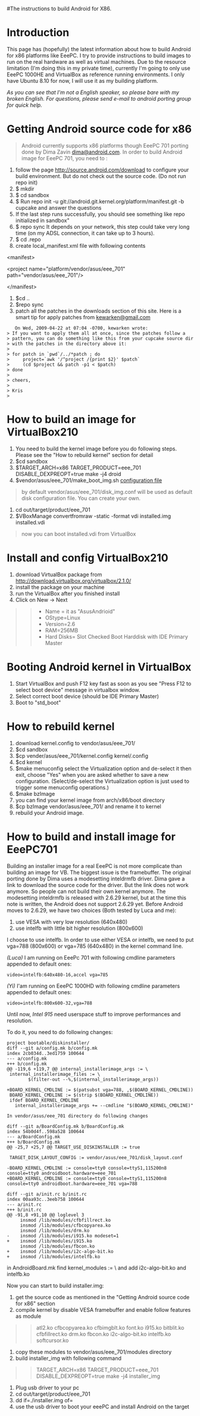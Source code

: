 #The instructions to build Android for X86.

# Introduction #

This page has (hopefully) the latest information about how to build Android for x86 platforms like EeePC. I try to provide instructions to build images to run on the real hardware as well as virtual machines. Due to the resource limitation (I'm doing this in my private time), currently I'm going to only use EeePC 1000HE and VirtualBox as reference running environments. I only have Ubuntu 8.10 for now, I will use it as my building platform.

_As you can see that I'm not a English speaker, so please bare with my broken English. For questions, please send e-mail to android porting group for quick help._

# Getting Android source code for x86 #
> Android currently supports x86 platforms though EeePC 701 porting done by Dima Zavin <dima@android.com>. In order to build Android image for EeePC 701, you need to :
  1. follow the page http://source.android.com/download to configure your build environment. But do not check out the source code. (Do not run repo init)
  1. $ mkdir <sandbox or whatever name you like for your sandbox>
  1. $ cd sandbox
  1. $ Run repo init -u git://android.git.kernel.org/platform/manifest.git -b cupcake and answer the questions
  1. If the last step runs successfully, you should see something like repo initialized in sandbox"
  1. $ repo sync
It depends on your network, this step could take very long time (on my ADSL connection, it can take up to 3 hours).
  1. $ cd .repo
  1. create  local\_manifest.xml file with following contents
> > <?xml version="1.0" encoding="UTF-8"?>
> > 

&lt;manifest&gt;


> > > 

&lt;project name="platform/vendor/asus/eee\_701" path="vendor/asus/eee\_701"/&gt;



> > 

&lt;/manifest&gt;


  1. $cd ..
  1. $repo sync
  1. patch all the patches in the downloads section of this site.
Here is a smart tip for apply patches from kewarken@gmail.com

```
   On Wed, 2009-04-22 at 07:04 -0700, kewarken wrote:
> If you want to apply them all at once, since the patches follow a
> pattern, you can do something like this from your cupcake source dir
> with the patches in the directory above it:
> 
> for patch in `pwd`/../*patch ; do
>     project=`awk '/^project /{print $2}' $patch`
>     (cd $project && patch -p1 < $patch)
> done
> 
> cheers,
> 
> Kris
> 

```

# How to build an image for VirtualBox210 #
  1. You need to build the kernel image before you do following steps. Please see the "How to rebuild kernel" section for detail
  1. $cd sandbox
  1. $TARGET\_ARCH=x86 TARGET\_PRODUCT=eee\_701 DISABLE\_DEXPREOPT=true make -j4 droid
  1. $vendor/asus/eee\_701/make\_boot\_img.sh [configuration file](disk.md)

> by default vendor/asus/eee\_701/disk\_img.conf will be used as default disk configuration file. You can create your own.
  1. cd out/target/product/eee\_701
  1. $VBoxManage convertfromraw -static -format vdi installed.img installed.vdi
> now you can boot installed.vdi from VirtualBox

# Install and config VirtualBox210 #
  1. download VirtualBox package from http://download.virtualbox.org/virtualbox/2.1.0/
  1. install the package on your machine
  1. run the VirtualBox after you finished install
  1. Click on New -> Next
> > - Name = it as "AsusAndrioid"
> > - OStype=Linux
> > - Version=2.6
> > - RAM=256MB
> > - Hard Disks=  Slot Checked Boot Harddisk with IDE Primary Master

# Booting Android kernel in VirtualBox #
  1. Start VirtualBox and push F12 key fast as soon as you see "Press F12 to select boot device" message  in virtualbox window.
  1. Select correct boot device (should be IDE Primary Master)
  1. Boot to "std\_boot"

# How to rebuild kernel #
  1. download kernel.config to vendor/asus/eee\_701/
  1. $cd sandbox
  1. $cp vender/asus/eee\_701/kernel.config kernel/.config
  1. $cd kernel
  1. $make menuconfig  select the Virtualization option and de-select it then exit, choose "Yes" when you are asked whether to save a new configuration. (Select/de-select the Virtualization option is just used to trigger some menuconfig operations.)
  1. $make bzImage
  1. you can find your kernel image from arch/x86/boot directory
  1. $cp bzImage vendor/asus/eee\_701/ and rename it to kernel
  1. rebuild your Android image.

# How to build and install image for EeePC701 #
Building an installer image for a real EeePC is not more complicate than building an image for VB. The biggest issue is the framebuffer. The original porting done by Dima uses a modesetting inteldrmfb driver. Dima gave a link to download the source code for the driver. But the link does not work anymore. So people can not build their own kernel anymore.
The modesetting inteldrmfb is released with 2.6.29 kernel, but at the time this note is written, the Android does not support 2.6.29 yet. Before Android moves to 2.6.29, we  have two choices (Both tested by Luca and me):
  1. use VESA with very low resolution (640x480)
  1. use intelfb with little bit higher resolution (800x600)

I choose to use intelfb. In order to use either VESA or intelfb, we need to put vga=788 (800x600) or vga=785 (640x480) in the kernel command line.

_(Luca)_ I am running on EeePc 701 with following cmdline parameters appended to default ones:
```
video=intelfb:640x480-16,accel vga=785
```

_(Yi)_ I'am running on EeePC 1000HD with following cmdline parameters appended to default ones:
```
video=intelfb:800x600-32,vga=788
```

Until now, _Intel 915_ need userspace stuff to improve performances and resolution.

To do it, you need to do following changes:
```
project bootable/diskinstaller/
diff --git a/config.mk b/config.mk
index 2cb034d..3ed1759 100644
--- a/config.mk
+++ b/config.mk
@@ -119,6 +119,7 @@ internal_installerimage_args := \
 internal_installerimage_files := \
        $(filter-out --%,$(internal_installerimage_args))
 
+BOARD_KERNEL_CMDLINE := $(patsubst vga=788, ,$(BOARD_KERNEL_CMDLINE))
 BOARD_KERNEL_CMDLINE := $(strip $(BOARD_KERNEL_CMDLINE))
 ifdef BOARD_KERNEL_CMDLINE
   internal_installerimage_args += --cmdline "$(BOARD_KERNEL_CMDLINE)"

In vendor/asus/eee_701 directory do following changes

diff --git a/BoardConfig.mk b/BoardConfig.mk
index 54b0d4f..598a528 100644
--- a/BoardConfig.mk
+++ b/BoardConfig.mk
@@ -25,7 +25,7 @@ TARGET_USE_DISKINSTALLER := true
 
 TARGET_DISK_LAYOUT_CONFIG := vendor/asus/eee_701/disk_layout.conf
 
-BOARD_KERNEL_CMDLINE := console=tty0 console=ttyS1,115200n8 console=tty0 androidboot.hardware=eee_701
+BOARD_KERNEL_CMDLINE := console=tty0 console=ttyS1,115200n8 console=tty0 androidboot.hardware=eee_701 vga=788
 
diff --git a/init.rc b/init.rc
index 00aa93c..3eeb758 100644
--- a/init.rc
+++ b/init.rc
@@ -91,8 +91,10 @@ loglevel 3
     insmod /lib/modules/cfbfillrect.ko
     insmod /lib/modules/cfbcopyarea.ko
     insmod /lib/modules/drm.ko
-    insmod /lib/modules/i915.ko modeset=1
+    insmod /lib/modules/i915.ko 
     insmod /lib/modules/fbcon.ko
+    insmod /lib/modules/i2c-algo-bit.ko
+    insmod /lib/modules/intelfb.ko
```
in AndroidBoard.mk find kernel\_modules := \ and add i2c-algo-bit.ko and intelfb.ko


Now you can start to build installer.img:

  1. get the source code as mentioned in the "Getting Android source code for x86" section
  1. compile kernel by disable VESA framebuffer and enable follow features as module
> > atl2.ko     cfbcopyarea.ko  cfbimgblt.ko  font.ko
> > i915.ko     bitblit.ko  cfbfillrect.ko  drm.ko	  fbcon.ko     i2c-algo-bit.ko
> > intelfb.ko  softcursor.ko
  1. copy these modules to vendor/asus/eee\_701/modules directory
  1. build installer\_img with following command
> > TARGET\_ARCH=x86 TARGET\_PRODUCT=eee\_701 DISABLE\_DEXPREOPT=true make -j4 installer\_img
  1. Plug usb driver to your pc
  1. cd out/target/product/eee\_701
  1. dd if=./installer.img of=<your usb device node>
  1. use the usb driver to boot your eeePC and install Android on the target